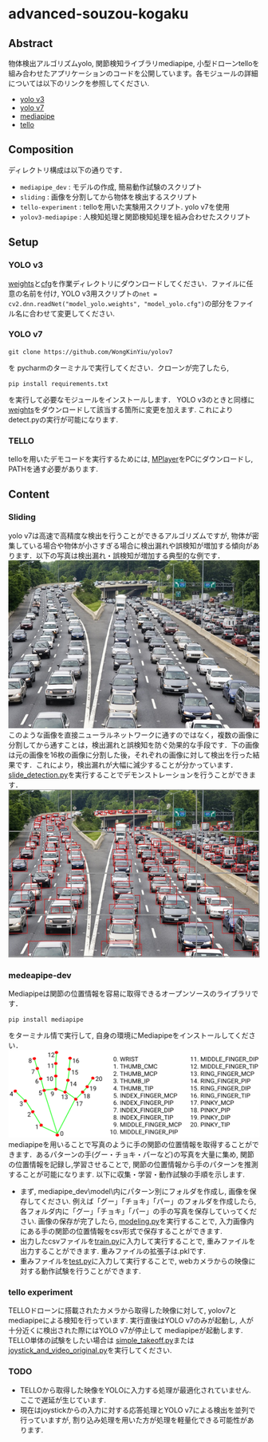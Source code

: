 # advanced-souzou-kogaku

## Abstract
物体検出アルゴリズムyolo, 関節検知ライブラリmediapipe, 小型ドローンtelloを組み合わせたアプリケーションのコードを公開しています。各モジュールの詳細については以下のリンクを参照してください.
- [yolo v3](https://pjreddie.com/darknet/yolo/)
- [yolo v7](https://github.com/WongKinYiu/yolov7)
- [mediapipe](https://developers.google.com/mediapipe)
- [tello](https://www.ryzerobotics.com/jp/tello)

## Composition
ディレクトリ構成は以下の通りです．
- `mediapipe_dev` : モデルの作成, 簡易動作試験のスクリプト
- `sliding` : 画像を分割してから物体を検出するスクリプト
- `tello-experiment` : telloを用いた実験用スクリプト. yolo v7を使用
- `yolov3-mediapipe` : 人検知処理と関節検知処理を組み合わせたスクリプト

## Setup
### YOLO v3
[weights](https://pjreddie.com/media/files/yolov2-tiny.weights)と[cfg](https://github.com/pjreddie/darknet/blob/master/cfg/yolov2-tiny.cfg)を作業ディレクトリにダウンロードしてください．ファイルに任意の名前を付け, YOLO v3用スクリプトの`net = cv2.dnn.readNet("model_yolo.weights", "model_yolo.cfg")`の部分をファイル名に合わせて変更してください.
### YOLO v7
```
git clone https://github.com/WongKinYiu/yolov7
```
を pycharmのターミナルで実行してください．クローンが完了したら,
```
pip install requirements.txt
```
を実行して必要なモジュールをインストールします．
YOLO v3のときと同様に [weights](https://github.com/WongKinYiu/yolov7/releases/download/v0.1/yolov7.pt)をダウンロードして該当する箇所に変更を加えます. これによりdetect.pyの実行が可能になります.
### TELLO
telloを用いたデモコードを実行するためには, [MPlayer](https://drive.google.com/drive/folders/1qeqQ2OQrAgvcXlVddv23sgrmzCPKIIaB?usp=sharing)をPCにダウンロードし, PATHを通す必要があります.

## Content
### Sliding
yolo v7は高速で高精度な検出を行うことができるアルゴリズムですが, 物体が密集している場合や物体が小さすぎる場合に検出漏れや誤検知が増加する傾向があります．以下の写真は検出漏れ・誤検知が増加する典型的な例です．
![cars](cars.jpg)  
このような画像を直接ニューラルネットワークに通すのではなく，複数の画像に分割してから通すことは，検出漏れと誤検知を防ぐ効果的な手段です．下の画像は元の画像を16枚の画像に分割した後，それぞれの画像に対して検出を行った結果です．これにより，検出漏れが大幅に減少することが分かっています．[slide_detection.py](sliding/slide_detection.py)を実行することでデモンストレーションを行うことができます．
![cars_result](cars_result.png)

### medeapipe-dev
Mediapipeは関節の位置情報を容易に取得できるオープンソースのライブラリです．
```
pip install mediapipe
```
をターミナル情で実行して, 自身の環境にMediapipeをインストールしてください．
![mediapipe](mediapipe.png)  
mediapipeを用いることで写真のように手の関節の位置情報を取得することができます．あるパターンの手(グー・チョキ・パーなど)の写真を大量に集め, 関節の位置情報を記録し,学習させることで, 関節の位置情報から手のパターンを推測することが可能になります. 以下に収集・学習・動作試験の手順を示します. 
- まず, mediapipe_dev\model\内にパターン別にフォルダを作成し, 画像を保存してください. 例えば「グー」「チョキ」「パー」のフォルダを作成したら, 各フォルダ内に「グー」「チョキ」「パー」の手の写真を保存していってください. 画像の保存が完了したら, [modeling.py](mediapipe_dev/modeling.py)を実行することで, 入力画像内にある手の関節の位置情報をcsv形式で保存することができます. 
- 出力したcsvファイルを[train.py](mediapipe_dev/train.py)に入力して実行することで, 重みファイルを出力することができます. 重みファイルの拡張子は.pklです.
- 重みファイルを[test.py](mediapipe_dev/test.py)に入力して実行することで, webカメラからの映像に対する動作試験を行うことができます.

### tello experiment
TELLOドローンに搭載されたカメラから取得した映像に対して, yolov7とmediapipeによる検知を行っています. 実行直後はYOLO v7のみが起動し, 人が十分近くに検出された際にはYOLO v7が停止して mediapipeが起動します. 
TELLO単体の試験をしたい場合は [simple_takeoff.py](tello-experiment/simple_takeoff.py)または[joystick_and_video_original.py](tello-experiment/joystick_and_video_orignal.py)を実行してください.

### TODO
- TELLOから取得した映像をYOLOに入力する処理が最適化されていません. ここで遅延が生じています.
- 現在はjoystickからの入力に対する応答処理とYOLO v7による検出を並列で行っていますが, 割り込み処理を用いた方が処理を軽量化できる可能性があります.